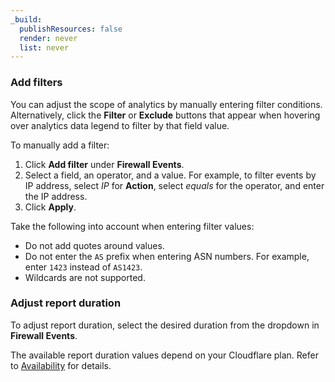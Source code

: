 ```yaml
---
_build:
  publishResources: false
  render: never
  list: never
---
```

### Add filters

You can adjust the scope of analytics by manually entering filter conditions. Alternatively, click the **Filter** or **Exclude** buttons that appear when hovering over analytics data legend to filter by that field value.

To manually add a filter:

1. Click **Add filter** under **Firewall Events**.
1. Select a field, an operator, and a value. For example, to filter events by IP address, select _IP_ for **Action**, select _equals_ for the operator, and enter the IP address.
1. Click **Apply**.

Take the following into account when entering filter values:

- Do not add quotes around values.
- Do not enter the `AS` prefix when entering ASN numbers. For example, enter `1423` instead of `AS1423`.
- Wildcards are not supported.

### Adjust report duration

To adjust report duration, select the desired duration from the dropdown in **Firewall Events**.

The available report duration values depend on your Cloudflare plan. Refer to [Availability](/analytics#availability) for details.
